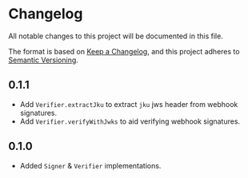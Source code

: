 # Changelog
All notable changes to this project will be documented in this file.

The format is based on [Keep a Changelog](https://keepachangelog.com/en/1.0.0/),
and this project adheres to [Semantic Versioning](https://semver.org/spec/v2.0.0.html).

## 0.1.1
* Add `Verifier.extractJku` to extract `jku` jws header from webhook signatures.
* Add `Verifier.verifyWithJwks` to aid verifying webhook signatures.

## 0.1.0
* Added `Signer` & `Verifier` implementations.
